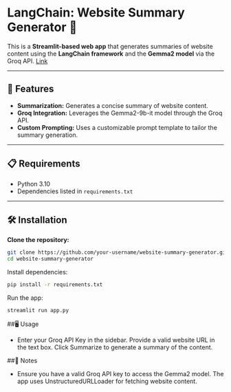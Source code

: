 # LangChain: Website Summary Generator 🦜

This is a **Streamlit-based web app** that generates summaries of website content using the **LangChain framework** and the **Gemma2 model** via the Groq API.
[Link](https://website-summary-generator-ngpve9ojhre6q3wwtx2crc.streamlit.app/)

---

## 🚀 Features
- **Summarization:** Generates a concise summary of website content.
- **Groq Integration:** Leverages the Gemma2-9b-it model through the Groq API.
- **Custom Prompting:** Uses a customizable prompt template to tailor the summary generation.

---

## 📋 Requirements
- Python 3.10
- Dependencies listed in `requirements.txt`

---

## 🛠️ Installation

**Clone the repository:**
```bash
git clone https://github.com/your-username/website-summary-generator.git
cd website-summary-generator
```

Install dependencies:
```bash
pip install -r requirements.txt
```

Run the app:
```bash
streamlit run app.py
```

##🖥️ Usage
- Enter your Groq API Key in the sidebar.
  Provide a valid website URL in the text box.
  Click Summarize to generate a summary of the content.

##📌 Notes
- Ensure you have a valid Groq API key to access the Gemma2 model.
  The app uses UnstructuredURLLoader for fetching website content.
